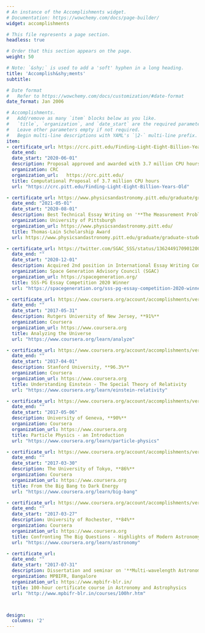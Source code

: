 ```yaml
---
# An instance of the Accomplishments widget.
# Documentation: https://wowchemy.com/docs/page-builder/
widget: accomplishments

# This file represents a page section.
headless: true

# Order that this section appears on the page.
weight: 50

# Note: `&shy;` is used to add a 'soft' hyphen in a long heading.
title: 'Accomplish&shy;ments'
subtitle:

# Date format
#   Refer to https://wowchemy.com/docs/customization/#date-format
date_format: Jan 2006

# Accomplishments.
#   Add/remove as many `item` blocks below as you like.
#   `title`, `organization`, and `date_start` are the required parameters.
#   Leave other parameters empty if not required.
#   Begin multi-line descriptions with YAML's `|2-` multi-line prefix.
item:
- certificate_url: https://crc.pitt.edu/Finding-Light-Eight-Billion-Years-Old 
  date_end: 
  date_start: "2020-06-01"
  description: Proposal approved and awarded with 3.7 million CPU hours on Pitt Centre for Research and Computing (CRC)Supercomputing Cluster. <br> <a href="https://github.com/yashakaushal/CRC-Proposal/blob/main/proposal_final.pdf" target="_blanck">See Proposal Here</a>
  organization: CRC
  organization_url:   https://crc.pitt.edu/ 
  title: Computational Proposal of 3.7 million CPU hours 
  url: "https://crc.pitt.edu/Finding-Light-Eight-Billion-Years-Old"

- certificate_url: https://www.physicsandastronomy.pitt.edu/graduate/graduate-student-awards 
  date_end: "2021-05-01"
  date_start: "2020-08-01"
  description: Best Technical Essay Writing on '**The Measurement Problem in Quantum Mechanics**'  <br> <a href="https://www.overleaf.com/read/jxjjwqbsyfsq " target="_blanck">See Essay Here</a>
  organization: University of Pittsburgh 
  organization_url: https://www.physicsandastronomy.pitt.edu/ 
  title: Thomas-Lain Scholarship Award 
  url: https://www.physicsandastronomy.pitt.edu/graduate/graduate-student-awards

- certificate_url: https://twitter.com/SGAC_SSS/status/1362449170901200897/photo/1 
  date_end: ""
  date_start: "2020-12-01"
  description: Acquired 2nd position in International Essay Writing Competition on '**Space Safety and Sustainability**' <br> <a href="https://github.com/yashakaushal/my-certificates/blob/main/SGAC_STM_Essay.pdf" target="_blanck">See Essay Here</a>
  organization: Space Generation Advisory Council (SGAC)
  organization_url: https://spacegeneration.org/
  title: SSS-PG Essay Competition 2020 Winner 
  url: "https://spacegeneration.org/sss-pg-essay-competition-2020-winners"

- certificate_url: https://www.coursera.org/account/accomplishments/verify/78NS36QJVVT3?utm_source=link&utm_medium=certificate&utm_content=cert_image&utm_campaign=sharing_cta&utm_product=course 
  date_end: ""
  date_start: "2017-05-31"
  description: Rutgers University of New Jersey, **91%**
  organization: Coursera
  organization_url: https://www.coursera.org
  title: Analyzing the Universe
  url: "https://www.coursera.org/learn/analyze"

- certificate_url: https://www.coursera.org/account/accomplishments/verify/7NBGVCNNPFXU?utm_source=link&utm_medium=certificate&utm_content=cert_image&utm_campaign=sharing_cta&utm_product=course
  date_end: ""
  date_start: "2017-04-01"
  description: Stanford University, **96.3%**
  organization: Coursera
  organization_url: https://www.coursera.org
  title: Understanding Einstein - The Special Theory of Relativity
  url: "https://www.coursera.org/learn/einstein-relativity"

- certificate_url: https://www.coursera.org/account/accomplishments/verify/T5BPS8NSAYJA?utm_source=link&utm_medium=certificate&utm_content=cert_image&utm_campaign=sharing_cta&utm_product=course
  date_end: ""
  date_start: "2017-05-06"
  description: University of Geneva, **90%**
  organization: Coursera
  organization_url: https://www.coursera.org
  title: Particle Physics - an Introduction
  url: "https://www.coursera.org/learn/particle-physics"

- certificate_url: https://www.coursera.org/account/accomplishments/verify/Q55H4UTGUPLE?utm_source=link&utm_medium=certificate&utm_content=cert_image&utm_campaign=sharing_cta&utm_product=course
  date_end: ""
  date_start: "2017-03-30"
  description: The University of Tokyo, **86%**
  organization: Coursera
  organization_url: https://www.coursera.org
  title: From the Big Bang to Dark Energy 
  url: "https://www.coursera.org/learn/big-bang"

- certificate_url: https://www.coursera.org/account/accomplishments/verify/SEFWTK455VX5?utm_source=link&utm_medium=certificate&utm_content=cert_image&utm_campaign=sharing_cta&utm_product=course
  date_end: ""
  date_start: "2017-03-27"
  description: University of Rochester, **84%**
  organization: Coursera
  organization_url: https://www.coursera.org
  title: Confronting The Big Questions - Highlights of Modern Astronomy
  url: "https://www.coursera.org/learn/astronomy"

- certificate_url: 
  date_end: ""
  date_start: "2017-07-31"
  description: Dissertation and seminar on '**Multi-wavelength Astronomical Spectroscopy**' <br> Guide - <a href="http://mpbifr-blr.in/team/gsd_babu.htm" target="_blanck">Dr. GSD Babu</a> <br> Grade - 'Excellent' <br> <a href="" target="_blanck">See Dissertation Here</a>
  organization: MPBIFR, Bangalore 
  organization_url: https://www.mpbifr-blr.in/
  title: 100-hour certificate course in Astronomy and Astrophysics
  url: "http://www.mpbifr-blr.in/courses/100hr.htm"



design:
  columns: '2' 
---
```



<!-- * 100-hour certificate course in Astronomy and Astrophysics at <a href="http://www.mpbifr-blr.in/courses/100hr.htm">MPBIFR-Bangalore</a> <br> <a href="" target="_blanck">Dissertation Here</a>  -->